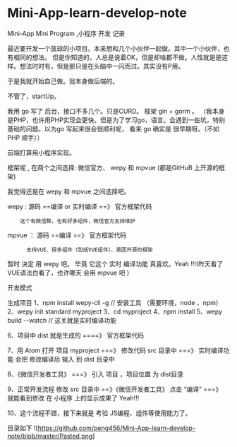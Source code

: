# Mini-App-learn-develop-note
Mini-App  Mini Program ,小程序 开发 记录


最近要开发一个篮球的小项目。本来想和几个小伙伴一起做。其中一个小伙伴，也有相同的想法。
但是你知道的，人总是说着OK，但是却啥都不做。人性就是是这样。想法时时有，但是那只是在头脑中一闪而过。其实没有P用。

于是我就开始自己做。我本身做后端的。

不管了，startUp。

我用 go 写了 后台，接口不多几个。只是CURD。 框架 gin +  gorm 。
（我本身是PHP，也许用PHP实现会更快。但是为了学习go，语言。会遇到一些坑，特别基础的问题。以为go 写起来很会很顺利呢， 看来 go 确实是 很早期呀。（不如PHP 顺手））

前端打算用小程序实现。

框架呢 , 在两个之间选择:  微信官方、 wepy  和  mpvue (都是GitHuB 上开源的框架)

我觉得还是在  wepy  和  mpvue  之间选择吧。

wepy   :   源码   ==编译 or 实时编译  ==》 官方框架代码

        这个有微信群，也有好多组件，微信官方支持维护
        
 mpvue ：  源码   ==编译 ==》 官方框架代码
 
          支持VUE、很多组件（包括VUE组件）、美团开源的框架
          
暂时 决定 用 wepy  吧。 毕竟 它这个 实时  编译功能 真喜欢。Yeah !!!(昨天看了VUE语法白看了，也许哪天 会用 mpvue 吧 )

开发模式

生成项目
1、npm install wepy-cli -g   // 安装工具  （需要环境，node 、npm）
2、wepy init standard myproject
3、cd myproject
4、npm install
5、wepy build --watch   // 这关就是实时编译功能

6、项目中 dist  就是生成的 ====》 官方框架代码

7、用 Atom  打开 项目 myproject  ===》 修改代码   src 目录中  ===》 实时编译功能 会把 修改编译后 输入 到 dist 目录中

8、《微信开发者工具》   ===》 引入  项目  ，项目位置 为  dist目录

9、正常开发流程
   修改  src 目录中  ==》《微信开发者工具》  点击  “编译”   ===》 就能看到修改  在 小程序 上的显示成果了 Yeah!!!
   
10、这个流程不错，接下来就是  考验  JS编程、组件等使用能力了。

目录如下
![https://github.com/peng456/Mini-App-learn-develop-note/blob/master/Pasted.png]






      
